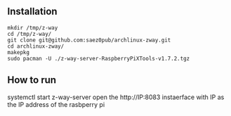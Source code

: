 ## Installation ##
```
mkdir /tmp/z-way
cd /tmp/z-way/
git clone git@github.com:saez0pub/archlinux-zway.git
cd archlinux-zway/
makepkg
sudo pacman -U ./z-way-server-RaspberryPiXTools-v1.7.2.tgz
```

## How to run ##
systemctl start z-way-server
open the http://IP:8083 instaerface with IP as the IP address of the rasbperry pi
